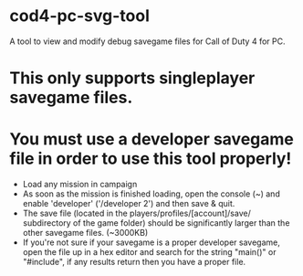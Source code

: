 # cod4-pc-svg-tool
 A tool to view and modify debug savegame files for Call of Duty 4 for PC.

# This only supports singleplayer savegame files.

# You must use a developer savegame file in order to use this tool properly!

  - Load any mission in campaign
  - As soon as the mission is finished loading, open the console (~) and enable 'developer' ('/developer 2') and then save & quit.
  - The save file (located in the players/profiles/[account]/save/ subdirectory of the game folder) should be significantly larger than the other savegame files. (~3000KB)
  - If you're not sure if your savegame is a proper developer savegame, open the file up in a hex editor and search for the string "main()" or "#include", if any results return then you have a proper file. 